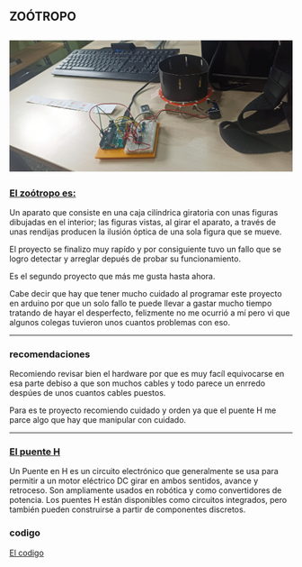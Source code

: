 ## ZOÓTROPO
![](https://github.com/Samael696/arduino/blob/main/IMG_20220119_121031.jpg?raw=true)
-------

### [El zoótropo es:](https://www.google.com/search?channel=fs&client=ubuntu&q=que+es+un+zootropo)

Un aparato que consiste en una caja cilíndrica giratoria con unas figuras dibujadas en el interior; las figuras vistas, al girar el aparato, a través de unas rendijas producen la ilusión óptica de una sola figura que se mueve. 

El proyecto se finalizo muy rapído y por consiguiente tuvo un fallo que se logro detectar y arreglar depués de probar su funcionamiento.

Es el segundo proyecto que más me gusta hasta ahora.

Cabe decir que hay que tener mucho cuidado al programar este proyecto en arduino por que un solo fallo te puede llevar
a gastar mucho tiempo tratando de hayar el desperfecto, felizmente no me ocurrió a mí pero vi que algunos colegas
tuvieron unos cuantos problemas con eso.

-----

### recomendaciones

Recomiendo revisar bien el hardware por que es muy facíl equivocarse en esa parte debiso a que son muchos cables 
y todo parece un enrredo despúes de unos cuantos cables puestos.

Para es te proyecto recomiendo cuidado y orden ya que el puente H me parce algo que hay que manipular con cuidado.

-------

### [El puente H](https://es.wikipedia.org/wiki/Puente_H_(electr%C3%B3nica))

Un Puente en H es un circuito electrónico que generalmente se usa para permitir a un motor eléctrico DC girar en ambos sentidos, avance y retroceso. Son ampliamente usados en robótica y como convertidores de potencia. Los puentes H están disponibles como circuitos integrados, pero también pueden construirse a partir de componentes discretos. 


### codigo

[ El codigo](https://github.com/Samael696/arduino/blob/main/codigo%20zo%C3%B3tropo.MD)
